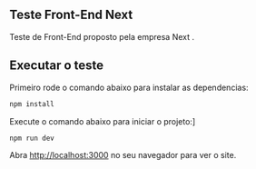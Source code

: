 ## Teste Front-End Next
Teste de Front-End proposto pela empresa Next .

## Executar o teste
Primeiro rode o comando abaixo para instalar as dependencias: 
```bash
npm install
```

Execute o comando abaixo para iniciar o projeto:]
```bash
npm run dev
```

Abra [http://localhost:3000](http://localhost:3000) no seu navegador para ver o site.
